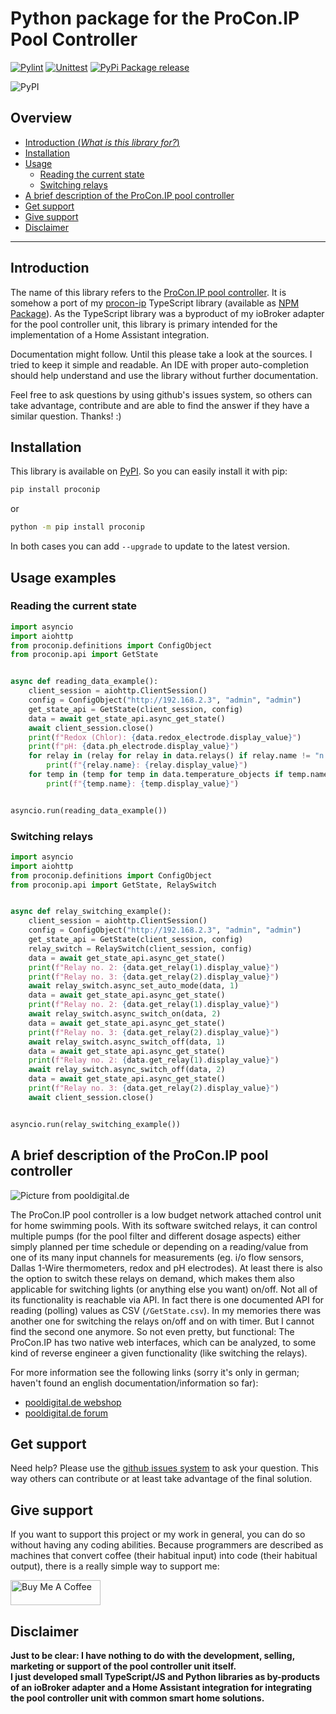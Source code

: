 # Python package for the ProCon.IP Pool Controller

[![Pylint](https://github.com/ylabonte/proconip-pypi/actions/workflows/pylint.yml/badge.svg)](https://github.com/ylabonte/proconip-pypi/actions/workflows/pylint.yml)
[![Unittest](https://github.com/ylabonte/proconip-pypi/actions/workflows/unittest.yml/badge.svg)](https://github.com/ylabonte/proconip-pypi/actions/workflows/unittest.yml)
[![PyPi Package release](https://github.com/ylabonte/proconip-pypi/actions/workflows/python-publish.yml/badge.svg)](https://github.com/ylabonte/proconip-pypi/actions/workflows/python-publish.yml)

![PyPI](https://img.shields.io/pypi/v/proconip?label=Current%20Release)

## Overview

* [Introduction (_What is this library for?_)](#introduction)
* [Installation](#installation)
* [Usage](#usage-examples)
  * [Reading the current state](#reading-the-current-state)
  * [Switching relays](#switching-relays)
* [A brief description of the ProCon.IP pool controller](#a-brief-description-of-the-proconip-pool-controller)
* [Get support](#get-support)
* [Give support](#give-support)
* [Disclaimer](#disclaimer)


---

## Introduction

The name of this library refers to the [ProCon.IP pool controller](#a-brief-description-of-the-proconip-pool-controller).
It is somehow a port of my [procon-ip](https://github.com/ylabonte/procon-ip) 
TypeScript library (available as [NPM Package](https://www.npmjs.com/package/procon-ip)). 
As the TypeScript library was a byproduct of my ioBroker adapter for the pool 
controller unit, this library is primary intended for the implementation of a 
Home Assistant integration.

Documentation might follow. Until this please take a look at the sources. I
tried to keep it simple and readable. An IDE with proper auto-completion should
help understand and use the library without further documentation.

Feel free to ask questions by using github's issues system, so others can take
advantage, contribute and are able to find the answer if they have a similar 
question. Thanks! :)

## Installation

This library is available on [PyPI](https://pypi.org/project/proconip/). So you 
can easily install it with pip:
```bash
pip install proconip
```
or
```bash
python -m pip install proconip
```
In both cases you can add `--upgrade` to update to the latest version.

## Usage examples

### Reading the current state

```python
import asyncio
import aiohttp
from proconip.definitions import ConfigObject
from proconip.api import GetState


async def reading_data_example():
    client_session = aiohttp.ClientSession()
    config = ConfigObject("http://192.168.2.3", "admin", "admin")
    get_state_api = GetState(client_session, config)
    data = await get_state_api.async_get_state()
    await client_session.close()
    print(f"Redox (Chlor): {data.redox_electrode.display_value}")
    print(f"pH: {data.ph_electrode.display_value}")
    for relay in (relay for relay in data.relays() if relay.name != "n.a."):
        print(f"{relay.name}: {relay.display_value}")
    for temp in (temp for temp in data.temperature_objects if temp.name != "n.a."):
        print(f"{temp.name}: {temp.display_value}")


asyncio.run(reading_data_example())
```

### Switching relays

```python
import asyncio
import aiohttp
from proconip.definitions import ConfigObject
from proconip.api import GetState, RelaySwitch


async def relay_switching_example():
    client_session = aiohttp.ClientSession()
    config = ConfigObject("http://192.168.2.3", "admin", "admin")
    get_state_api = GetState(client_session, config)
    relay_switch = RelaySwitch(client_session, config)
    data = await get_state_api.async_get_state()
    print(f"Relay no. 2: {data.get_relay(1).display_value}")
    print(f"Relay no. 3: {data.get_relay(2).display_value}")
    await relay_switch.async_set_auto_mode(data, 1)
    data = await get_state_api.async_get_state()
    print(f"Relay no. 2: {data.get_relay(1).display_value}")
    await relay_switch.async_switch_on(data, 2)
    data = await get_state_api.async_get_state()
    print(f"Relay no. 3: {data.get_relay(2).display_value}")
    await relay_switch.async_switch_off(data, 1)
    data = await get_state_api.async_get_state()
    print(f"Relay no. 2: {data.get_relay(1).display_value}")
    await relay_switch.async_switch_off(data, 2)
    data = await get_state_api.async_get_state()
    print(f"Relay no. 3: {data.get_relay(2).display_value}")
    await client_session.close()


asyncio.run(relay_switching_example())
```

## A brief description of the ProCon.IP pool controller

![Picture from pooldigital.de](https://www.pooldigital.de/shop/media/image/66/47/a5/ProConIP1_720x600.png)

The ProCon.IP pool controller is a low budget network attached control unit for
home swimming pools. With its software switched relays, it can control
multiple pumps (for the pool filter and different dosage aspects) either
simply planned per time schedule or depending on a reading/value from one of
its many input channels for measurements (eg. i/o flow sensors, Dallas 1-Wire
thermometers, redox and pH electrodes). At least there is also the option to
switch these relays on demand, which makes them also applicable for switching
lights (or anything else you want) on/off.
Not all of its functionality is reachable via API. In fact there is one
documented API for reading (polling) values as CSV (`/GetState.csv`). In my
memories there was another one for switching the relays on/off and on with
timer. But I cannot find the second one anymore. So not even pretty, but
functional: The ProCon.IP has two native web interfaces, which can be
analyzed, to some kind of reverse engineer a given functionality (like
switching the relays).

For more information see the following links (sorry it's only in german;
haven't found an english documentation/information so far):

* [pooldigital.de webshop](https://www.pooldigital.de/shop/poolsteuerungen/procon.ip/35/procon.ip-webbasierte-poolsteuerung-/-dosieranlage)
* [pooldigital.de forum](http://forum.pooldigital.de/)

## Get support

Need help? Please use the [github issues system](https://github.com/ylabonte/proconip-pypi/issues)
to ask your question. This way others can contribute or at least take advantage of the final solution.

## Give support

If you want to support this project or my work in general, you can do so without having any coding abilities.
Because programmers are described as machines that convert coffee (their habitual input) into code (their habitual
output), there is a really simple way to support me:

[<img src="https://cdn.buymeacoffee.com/buttons/v2/default-yellow.png" alt="Buy Me A Coffee" style="height: 40px !important;width: 144px !important;" >](https://www.buymeacoffee.com/ylabonte)

## Disclaimer

**Just to be clear: I have nothing to do with the development, selling, marketing or support of the pool controller
unit itself.  
I just developed small TypeScript/JS and Python libraries as by-products of an ioBroker adapter and a Home Assistant
integration for integrating the pool controller unit with common smart home solutions.**